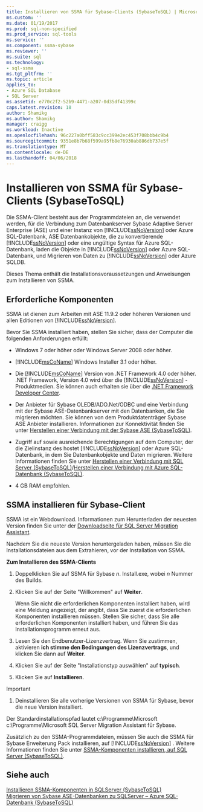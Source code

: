 ```yaml
---
title: Installieren von SSMA für Sybase-Clients (SybaseToSQL) | Microsoft Docs
ms.custom: ''
ms.date: 01/19/2017
ms.prod: sql-non-specified
ms.prod_service: sql-tools
ms.service: ''
ms.component: ssma-sybase
ms.reviewer: ''
ms.suite: sql
ms.technology:
- sql-ssma
ms.tgt_pltfrm: ''
ms.topic: article
applies_to:
- Azure SQL Database
- SQL Server
ms.assetid: e770c2f2-52b9-4471-a207-0d35df41399c
caps.latest.revision: 18
author: Shamikg
ms.author: Shamikg
manager: craigg
ms.workload: Inactive
ms.openlocfilehash: 96c227a0bff583c9cc399e2ec453f708bbb4c9b4
ms.sourcegitcommit: 9351e8b7b68f599a95fb8e76930ab886db737e5f
ms.translationtype: MT
ms.contentlocale: de-DE
ms.lasthandoff: 04/06/2018
---
```

# <a name="installing-ssma--for-sybase-client-sybasetosql"></a>Installieren von SSMA für Sybase-Clients (SybaseToSQL)
Die SSMA-Client besteht aus der Programmdateien an, die verwendet werden, für die Verbindung zum Datenbankserver Sybase Adaptive Server Enterprise (ASE) und einer Instanz von [!INCLUDE[ssNoVersion](../../includes/ssnoversion_md.md)] oder Azure SQL-Datenbank, ASE Datenbankobjekte, die zu konvertierende [!INCLUDE[ssNoVersion](../../includes/ssnoversion_md.md)] oder eine ungültige Syntax für Azure SQL-Datenbank, laden die Objekte in [!INCLUDE[ssNoVersion](../../includes/ssnoversion_md.md)] oder Azure SQL-Datenbank, und Migrieren von Daten zu [!INCLUDE[ssNoVersion](../../includes/ssnoversion_md.md)] oder Azure SQLDB.  
  
Dieses Thema enthält die Installationsvoraussetzungen und Anweisungen zum Installieren von SSMA.  
  
## <a name="prerequisites"></a>Erforderliche Komponenten  
SSMA ist dienen zum Arbeiten mit ASE 11.9.2 oder höheren Versionen und allen Editionen von [!INCLUDE[ssNoVersion](../../includes/ssnoversion_md.md)].  
  
Bevor Sie SSMA installiert haben, stellen Sie sicher, dass der Computer die folgenden Anforderungen erfüllt:  
  
-   Windows 7 oder höher oder Windows Server 2008 oder höher.  
  
-   [!INCLUDE[msCoName](../../includes/msconame_md.md)] Windows Installer 3.1 oder höher.  
  
-   Die [!INCLUDE[msCoName](../../includes/msconame_md.md)] Version von .NET Framework 4.0 oder höher. .NET Framework, Version 4.0 wird über die [!INCLUDE[ssNoVersion](../../includes/ssnoversion_md.md)] -Produktmedien. Sie können auch erhalten sie über die [.NET Framework Developer Center](http://go.microsoft.com/fwlink/?LinkId=48882).  
  
-   Der Anbieter für Sybase OLEDB/ADO.Net/ODBC und eine Verbindung mit der Sybase ASE-Datenbankserver mit den Datenbanken, die Sie migrieren möchten. Sie können von dem Produktdatenträger Sybase ASE Anbieter installieren. Informationen zur Konnektivität finden Sie unter [Herstellen einer Verbindung mit der Sybase ASE &#40;SybaseToSQL&#41;](../../ssma/sybase/connecting-to-sybase-ase-sybasetosql.md).  
  
-   Zugriff auf sowie ausreichende Berechtigungen auf dem Computer, der die Zielinstanz des hostet [!INCLUDE[ssNoVersion](../../includes/ssnoversion_md.md)] oder Azure SQL-Datenbank, in dem Sie Datenbankobjekte und Daten migrieren. Weitere Informationen finden Sie unter [Herstellen einer Verbindung mit SQL Server &#40;SybaseToSQL&#41;](../../ssma/sybase/connecting-to-sql-server-sybasetosql.md)/[Herstellen einer Verbindung mit Azure SQL-Datenbank &#40;SybaseToSQL&#41;](../../ssma/sybase/connecting-to-azure-sql-db-sybasetosql.md).  
  
-   4 GB RAM empfohlen.  
  
## <a name="installing-the-ssma-for-sybase-client"></a>SSMA installieren für Sybase-Client  
SSMA ist ein Webdownload. Informationen zum Herunterladen der neuesten Version finden Sie unter der [Downloadseite für SQL Server Migration Assistant](http://aka.ms/ssmaforsybase).  
  
Nachdem Sie die neueste Version heruntergeladen haben, müssen Sie die Installationsdateien aus dem Extrahieren, vor der Installation von SSMA.  
  
**Zum Installieren des SSMA-Clients**  
  
1.  Doppelklicken Sie auf SSMA für Sybase *n*. Install.exe, wobei *n* Nummer des Builds.  
  
2.  Klicken Sie auf der Seite "Willkommen" auf **Weiter**.  
  
    Wenn Sie nicht die erforderlichen Komponenten installiert haben, wird eine Meldung angezeigt, der angibt, dass Sie zuerst die erforderlichen Komponenten installieren müssen. Stellen Sie sicher, dass Sie alle erforderlichen Komponenten installiert haben, und führen Sie das Installationsprogramm erneut aus.  
  
3.  Lesen Sie den Endbenutzer-Lizenzvertrag. Wenn Sie zustimmen, aktivieren **ich stimme den Bedingungen des Lizenzvertrags**, und klicken Sie dann auf **Weiter**.  
  
4.  Klicken Sie auf der Seite "Installationstyp auswählen" auf **typisch**.  
  
5.  Klicken Sie auf **Installieren**.  
  
> [!IMPORTANT]  
> 1.  Deinstallieren Sie alle vorherige Versionen von SSMA für Sybase, bevor die neue Version installiert.  
  
Der Standardinstallationspfad lautet c:\Programme\Microsoft c:\Programme\Microsoft SQL Server Migration Assistant für Sybase.  
  
Zusätzlich zu den SSMA-Programmdateien, müssen Sie auch die SSMA für Sybase Erweiterung Pack installieren, auf [!INCLUDE[ssNoVersion](../../includes/ssnoversion_md.md)] . Weitere Informationen finden Sie unter [SSMA-Komponenten installieren, auf SQL Server &#40;SybaseToSQL&#41;](../../ssma/sybase/installing-ssma-components-on-sql-server-sybasetosql.md).  
  
## <a name="see-also"></a>Siehe auch  
[Installieren SSMA-Komponenten in SQLServer &#40;SybaseToSQL&#41;](../../ssma/sybase/installing-ssma-components-on-sql-server-sybasetosql.md)  
[Migrieren von Sybase ASE-Datenbanken zu SQLServer – Azure SQL-Datenbank &#40;SybaseToSQL&#41;](../../ssma/sybase/migrating-sybase-ase-databases-to-sql-server-azure-sql-db-sybasetosql.md)  
  

